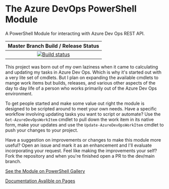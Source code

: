 # The Azure DevOps PowerShell Module
A PowerShell Module for interacting with Azure Dev Ops REST API.

| Master Branch Build / Release Status |
| :--: |
| [![Build status](https://utmo.visualstudio.com/RemotePowerShell/_apis/build/status/AzureDevOps%20PS%20Module%20Build%20&%20Publish)](https://utmo.visualstudio.com/RemotePowerShell/_build/latest?definitionId=50) |

This project was born out of my own laziness when it came to calculating and updating my tasks in Azure Dev Ops.  Which is why it's started out with a very lite set of cmdlets.  But I plan on expanding the available cmdlets to mange work items but builds, releases, and various other aspects of the day to day life of a person who works primarily out of the Azure Dev Ops environment.

To get people started and make some value out right the module is designed to be scripted around to meet your own needs.  Have a specific workflow involving updating tasks you want to script or automate? Use the `Get-AzureDevOpsWorkItem` cmdlet to pull down the work item in its native form, make your updates and use the `Update-AzureDevOpsWorkItem` cmdlet to push your changes to your project.

Have a suggestion on improvements or changes to make this module more useful? Open an issue and mark it as an enhancement and I'll evaluate incorporating your request.  Feel like making the improvements your self?  Fork the repository and when you're finished open a PR to the dev/main branch.

[See the Module on PowerShell Gallery](https://www.powershellgallery.com/packages/AzureDevOpsMgmt)

[Documentation Avalible on Pages](http://devopsmodule.utmonline.net)
